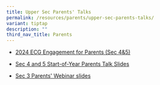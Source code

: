 ```yaml
---
title: Upper Sec Parents' Talks
permalink: /resources/parents/upper-sec-parents-talks/
variant: tiptap
description: ""
third_nav_title: Parents
---
```

<ul data-tight="true" class="tight">
<li>
<p><a href="https://drive.google.com/file/d/1N6hirjtE2hMiz0KLa3_koBwKtPFhvvKw/view?ts=6653f1d3" rel="noopener noreferrer nofollow" target="_blank">2024 ECG Engagement for Parents (Sec 4&amp;5)</a>
</p>
</li>
<li>
<p><a href="/files/Parents/Sec_4_and_5_Start_of_Year_Parents_Talk_Slides.pdf" rel="noopener noreferrer nofollow" target="_blank">Sec 4 and 5 Start-of-Year Parents Talk Slides</a>
</p>
</li>
<li>
<p><a href="/files/Parents/Sec_3_Start_of_Year_Parents_Webinar.pdf" rel="noopener noreferrer nofollow" target="_blank">Sec 3 Parents' Webinar slides</a>
</p>
</li>
</ul>
<p></p>